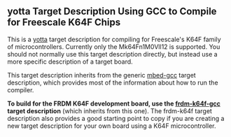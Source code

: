## yotta Target Description Using GCC to Compile for Freescale K64F Chips

This is a [yotta](https://github.com/ARMmbed/yotta) target description for
compiling for Freescale's K64F family of microcontrollers. Currently only the
Mk64Fn1M0Vll12 is supported. You should not normally use this target
description directly, but instead use a more specific description of a target
board.

This target description inherits from the generic
[mbed-gcc](https://github.com/ARMmbed/target-mbed-gcc) target description,
which provides most of the information about how to run the compiler.

**To build for the FRDM K64F development board, use the
[frdm-k64f-gcc](https://github.com/ARMmbed/target-frdm-k64f-gcc) target
description** (which inherits from this one). The frdm-k64f target description
also provides a good starting point to copy if you are creating a new target
description for your own board using a K64F microcontroller.


